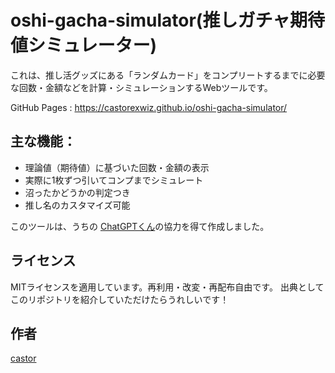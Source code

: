 # oshi-gacha-simulator(推しガチャ期待値シミュレーター)

これは、推し活グッズにある「ランダムカード」をコンプリートするまでに必要な回数・金額などを計算・シミュレーションするWebツールです。

GitHub Pages : https://castorexwiz.github.io/oshi-gacha-simulator/

## 主な機能：
- 理論値（期待値）に基づいた回数・金額の表示
- 実際に1枚ずつ引いてコンプまでシミュレート
- 沼ったかどうかの判定つき
- 推し名のカスタマイズ可能

このツールは、うちの [ChatGPTくん](https://chat.openai.com)の協力を得て作成しました。

## ライセンス

MITライセンスを適用しています。再利用・改変・再配布自由です。
出典としてこのリポジトリを紹介していただけたらうれしいです！

## 作者

[castor](https://x.com/castor2141)  
